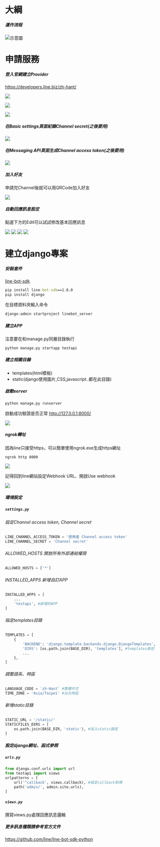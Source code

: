 # 大綱
##### 運作流程
![示意圖](https://developers.line.biz/assets/img/messaging-api-architecture.f40bffbb.png)

# 申請服務
##### 登入官網建立Provider
https://developers.line.biz/zh-hant/

![](https://i.imgur.com/Saa3yp9.png)

![](https://i.imgur.com/eKQeMbs.png)

![](https://i.imgur.com/Rv9533C.png)

##### 在Basic settings頁面紀錄Channel secret(之後要用)

![](https://i.imgur.com/RWDloEe.png)

##### 在Messaging API頁面生成Channel access token(之後要用)

![](https://i.imgur.com/Os3aU1y.png)

##### 加入好友
申請完Channel後就可以用QRCode加入好友

![](https://i.imgur.com/WNHsweg.png)

##### 自動回應訊息設定
點選下方的Edit可以試試修改基本回應訊息

![](https://i.imgur.com/l6AWjgS.png)
![](https://i.imgur.com/sMnf0dT.png)
![](https://i.imgur.com/V1ifWcq.png)
![](https://i.imgur.com/ASgFESK.png)

# 建立django專案
##### 安裝套件
[line-bot-sdk](https://github.com/line/line-bot-sdk-python)
```bat
pip install line-bot-sdk==1.8.0
pip install django
```
在目標資料夾輸入命令
```bat
django-admin startproject linebot_server
```
##### 建立APP
注意要在和manage.py同層目錄執行
```python
python manage.py startapp testapi
```
##### 建立相關目錄
- templates(html模板)
- static(django使用圖片,CSS,javascript..都在此目錄)

##### 啟動server
```python
python manage.py runserver
```
啟動成功驗證是否正常 http://127.0.0.1:8000/

![](https://i.imgur.com/yJHl14h.png)

##### ngrok轉址
因為line只接受https，可以簡單使用ngrok.exe生成https網址
```bash
ngrok http 8000
```

![](https://i.imgur.com/1ZD1s6d.png)

記得回到line網站設定Webhook URL、開啟Use webhook

![](https://i.imgur.com/hgZ28pL.png)

##### 環境設定
##### **`settings.py`**
###### 設定Channel access token, Channel secret
```python
LINE_CHANNEL_ACCESS_TOKEN = '使用者 Channel access token'
LINE_CHANNEL_SECRET = 'Channel secret'
```
###### ALLOWED_HOSTS 開放所有外部連結權限
```python
ALLOWED_HOSTS = ['*']
```
###### INSTALLED_APPS 新增自訂APP
```python
INSTALLED_APPS = [
    ...
    'testapi', #新增的APP
]
```
###### 指定templates目錄
```python
TEMPLATES = [
    {
        'BACKEND': 'django.template.backends.django.DjangoTemplates',
        'DIRS': [os.path.join(BASE_DIR), 'templates'], #templates路徑
        ...
    },
]
```
###### 調整語系、時區
```python
LANGUAGE_CODE = 'zh-Hant' #繁體中文
TIME_ZONE = 'Asia/Taipei' #台北時區
```
###### 新增static目錄
```python
STATIC_URL = '/static/'
STATICFILES_DIRS = [
    os.path.join(BASE_DIR, 'static'), #加入static路徑
]
```
##### 設定django網址、函式參照
##### **`urls.py`**
```python
from django.conf.urls import url
from testapi import views
urlpatterns = [
    url('^callback', views.callback), #設定callback對應
    path('admin/', admin.site.urls),
]
```
##### **`views.py`**
撰寫views.py處理回應訊息邏輯

##### 更多訊息種類請參考官方文件
https://github.com/line/line-bot-sdk-python
